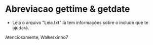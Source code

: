 # Abreviacao gettime & getdate



* Leia o arquivo "Leia.txt" lá tem informações sobre o include que te ajudará.

Atenciosamente, Walkerxinho7
